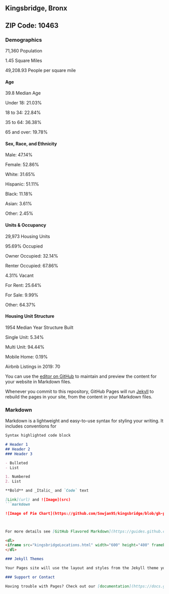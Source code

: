 ## Kingsbridge, Bronx 
## ZIP Code: 10463

### Demographics 

71,360 Population 

1.45 Square Miles 

49,208.93 People per square mile

#### Age 

39.8 Median Age 

Under 18: 21.03% 

18 to 34: 22.84% 

35 to 64: 36.38% 

65 and over: 19.78%

#### Sex, Race, and Ethnicity

Male: 47.14% 

Female: 52.86% 

White: 31.65% 

Hispanic: 51.11% 

Black: 11.18% 

Asian: 3.61% 

Other: 2.45%

#### Units & Occupancy

29,973 Housing Units 

95.69% Occupied 

Owner Occupied: 32.14% 

Renter Occupied: 67.86% 

4.31% Vacant 

For Rent: 25.64% 

For Sale: 9.99% 

Other: 64.37%

#### Housing Unit Structure

1954 Median Year Structure Built 

Single Unit: 5.34% 

Multi Unit: 94.44% 

Mobile Home: 0.19% 


Airbnb Listings in 2019: 70


You can use the [editor on GitHub](https://github.com/Sowjan95/kingsbridge/edit/gh-pages/index.md) to maintain and preview the content for your website in Markdown files.

Whenever you commit to this repository, GitHub Pages will run [Jekyll](https://jekyllrb.com/) to rebuild the pages in your site, from the content in your Markdown files.

### Markdown

Markdown is a lightweight and easy-to-use syntax for styling your writing. It includes conventions for

```markdown
Syntax highlighted code block

# Header 1
## Header 2
### Header 3

- Bulleted
- List

1. Numbered
2. List

**Bold** and _Italic_ and `Code` text

[Link](url) and ![Image](src)
```markdown

![Image of Pie Chart](https://github.com/Sowjan95/kingsbridge/blob/gh-pages/FIGURE%201.png)



For more details see [GitHub Flavored Markdown](https://guides.github.com/features/mastering-markdown/).

<dl>
<iframe src="kingsbridgeLocations.html" width="600" height="400" frameborder="0" frameborder="0" marginwidth="0" marginheight="0" allowfullscreen></iframe>
</dl>

### Jekyll Themes

Your Pages site will use the layout and styles from the Jekyll theme you have selected in your [repository settings](https://github.com/Sowjan95/kingsbridge/settings). The name of this theme is saved in the Jekyll `_config.yml` configuration file.

### Support or Contact

Having trouble with Pages? Check out our [documentation](https://docs.github.com/categories/github-pages-basics/) or [contact support](https://github.com/contact) and we’ll help you sort it out.
